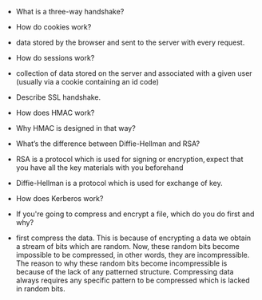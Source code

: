 * What is a three-way handshake? 

* How do cookies work?
 * data stored by the browser and sent to the server with every request. 
* How do sessions work?
 * collection of data stored on the server and associated with a given user (usually via a cookie containing an id code) 
* Describe SSL handshake. 

* How does HMAC work? 
* Why HMAC is designed in that way? 
* What’s the difference between Diffie-Hellman and RSA? 
 * RSA is a protocol which is used for signing or encryption, expect that you have all the key materials with you beforehand 
 * Diffie-Hellman is a protocol which is used for exchange of key. 
* How does Kerberos work? 

* If you're going to compress and encrypt a file, which do you do first and why? 
 * first compress the data. This is because of encrypting a data we obtain a stream of bits which are random. Now, these random bits become impossible to be compressed, in other words, they are incompressible. The reason to why these random bits become incompressible is because of the lack of any patterned structure. Compressing data always requires any specific pattern to be compressed which is lacked in random bits. 